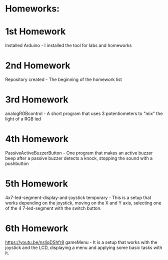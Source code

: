 # Homeworks:

# 1st Homework
Installed Arduino - I installed the tool for labs and homeworks

# 2nd Homework
Repository created - The beginning of the homework list

# 3rd Homework
analogRGBcontrol - A short program that uses 3 potentiometers to "mix" the light of a RGB led

# 4th Homework
PassiveActiveBuzzerButton - One program that makes an active buzzer beep after a passive buzzer detects a knock, stopping the sound with a pushbutton

# 5th Homework
4x7-led-segment-display-and-joystick temporary - This is a setup that works depending on the joystick, moving on the X and Y axis, selecting one of the 4 7-led-segment with the switch button.

# 6th Homework
https://youtu.be/nsIiqDShfr8
gameMenu - It is a setup that works with the joystick and the LCD, displaying a menu and applying some basic tasks with it.
